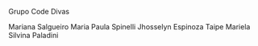 
Grupo Code Divas


Mariana Salgueiro
Maria Paula Spinelli
Jhosselyn Espinoza Taipe
Mariela Silvina Paladini
